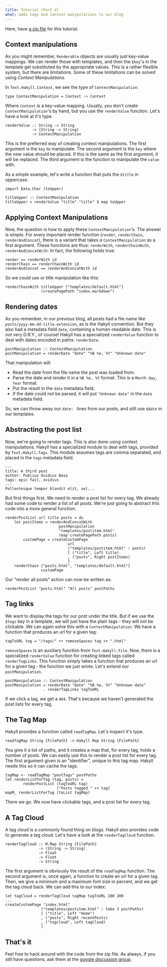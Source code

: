```yaml
---
title: Tutorial (Part V)
what: adds tags and context manipulations to our blog
---
```


Here, have [a zip file](examples/tagblog.zip) for this tutorial.

## Context manipulations

As you might remember, `Renderable` objects are usually just key-value mappings.
We can render those with templates, and then the `$key`'s in the template get
substituted by the appropriate values. This is a rather flexible system, but
there are limitations. Some of these limitations can be solved using
_Context Manipulations_.

In `Text.Hakyll.Context`, we see the type of `ContextManipulation`:

~~~~~{.haskell}
type ContextManipulation = Context -> Context
~~~~~

Where `Context` is a key-value mapping. Usually, you don't create
`ContextManipulation`'s by hand, but you use the `renderValue` function. Let's
have a look at it's type.

~~~~~{.haskell}
renderValue :: String -> String
            -> (String -> String)
            -> ContextManipulation
~~~~~

This is the preferred way of creating context manipulations. The first argument
is the `key` to manipulate. The second argument is the `key` where the new value
should be placed. If this is the same as the first argument, it will be
replaced. The third argument is the function to manipulate the `value` with.

As a simple example, let's write a function that puts the `$title` in uppercase.

~~~~~{.haskell}
import Data.Char (toUpper)

titleUpper :: ContextManipulation
titleUpper = renderValue "title" "title" $ map toUpper
~~~~~

## Applying Context Manipulations

Now, the question is how to apply these `ContextManipulation`'s. The answer is
simple. For every important render function (`render`, `renderChain`,
`renderAndConcat`), there is a variant that takes a `ContextManipulation` as a
first argument. These functions are thus: `renderWith`, `renderChainWith`,
`renderAndConcatWith`. In fact, the following holds true:

~~~~~{.haskell}
render == renderWith id
renderChain == renderChainWith id
renderAndConcat == renderAndConcatWith id
~~~~~

So we could use or title manipulation like this:

~~~~~{.haskell}
renderChainWith titleUpper ["templates/default.html"]
                (createPagePath "index.markdown")
~~~~~

## Rendering dates

As you remember, in our previous blog, all posts had a file name like
`posts/yyyy-mm-dd-title.extension`, as is the Hakyll convention. But they also
had a metadata field `date`, containing a human-readable date. This is not very
D.R.Y., of course! Hakyll has a specialized `renderValue` function to deal with
dates encoded in paths: `renderDate`.

~~~~~{.haskell}
postManipulation :: ContextManipulation
postManipulation = renderDate "date" "%B %e, %Y" "Unknown date"
~~~~~

That manipulation will:
- Read the date from the file name the post was loaded from.
- Parse the date and render it in a `%B %e, %Y` format. This is a
  `Month day, Year` format.
- Put the result in the `date` metadata field.
- If the date could not be parsed, it will put `"Unknown date"` in the `date`
  metadata field.

So, we can throw away our `date: ` lines from our posts, and still use `$date`
in our templates.

## Abstracting the post list

Now, we're going to render tags. This is also done using context manipulations.
Hakyll has a specialized module to deal with tags, provided by
`Text.Hakyll.Tags`. This module assumes tags are comma separated, and placed in
the `tags` metadata field.

    ---
    title: A third post
    author: Publius Ovidius Naso
    tags: epic fail, ovidius
    ---
    Pellentesque tempor blandit elit, vel...

But first things first. We need to render a post list for every tag. We already
had some code to render a list of all posts. We're just going to abstract this
code into a more general function:

~~~~{.haskell}
renderPostList url title posts = do
    let postItems = renderAndConcatWith
                        postManipulation
                        "templates/postitem.html"
                        (map createPagePath posts)
        customPage = createCustomPage
                            url
                            ("templates/postitem.html" : posts)
                            [ ("title", Left title)
                            , ("posts", Right postItems)
                            ]
    renderChain ["posts.html", "templates/default.html"]
                customPage
~~~~~

Our "render all posts" action can now be written as:

~~~~~{.haskell}
renderPostList "posts.html" "All posts" postPaths
~~~~~

## Tag links

We want to display the tags for our post under the title. But if we use the
`$tags` key in a template, we will just have the plain tags - they will not be
clickable. We can again solve this with a `ContextManipulation`. We have a
function that produces an url for a given tag:

~~~~~{.haskell}
tagToURL tag = "/tags/" ++ removeSpaces tag ++ ".html"
~~~~~

`removeSpaces` is an auxiliary function from `Text.Hakyll.File`. Now, there is
a specialized `renderValue` function for creating linked tags called
`renderTagLinks`. This function simply takes a function that produces an url
for a given tag - the function we just wrote. Let's extend our
`postManipulation`.

~~~~~{.haskell}
postManipulation :: ContextManipulation
postManipulation = renderDate "date" "%B %e, %Y" "Unknown date"
                 . renderTagLinks tagToURL
~~~~~

If we click a tag, we get a `404`. That's because we haven't generated the
post lists for every tag.

## The Tag Map

Hakyll provides a function called `readTagMap`. Let's inspect it's type.

~~~~~{.haskell}
readTagMap String [FilePath] -> Hakyll Map String [FilePath]
~~~~~

You give it a list of paths, and it creates a map that, for every tag, holds
a number of posts. We can easily use this to render a post list for every tag.
The first argument given is an "identifier", unique to this tag map. Hakyll
needs this so it can cache the tags.

~~~~~{.haskell}
tagMap <- readTagMap "postTags" postPaths
let renderListForTag (tag, posts) =
        renderPostList (tagToURL tag)
                       ("Posts tagged " ++ tag)
mapM_ renderListForTag (toList tagMap)
~~~~~

There we go. We now have clickable tags, and a post list for every tag.

## A Tag Cloud

A tag cloud is a commonly found thing on blogs. Hakyll also provides code to
generate a tag cloud. Let's have a look at the `renderTagCloud` function.

~~~~~{.haskell}
renderTagCloud :: M.Map String [FilePath]
               -> (String -> String)
               -> Float
               -> Float
               -> String
~~~~~

The first argument is obviously the result of the `readTagMap` function. The
second argument is, once again, a function to create an url for a given tag.
Then, we give a minimum and a maximum font size in percent, and we get the
tag cloud back. We can add this to our index:

~~~~~{.haskell}
let tagCloud = renderTagCloud tagMap tagToURL 100 200
...
createCustomPage "index.html"
                ("templates/postitem.html" : take 3 postPaths)
                [ ("title", Left "Home")
                , ("posts", Right recentPosts)
                , ("tagcloud", Left tagCloud)
                ]
~~~~~

## That's it

Feel free to hack around with the code from the zip file. As always, if you
still have questions, ask them at the
[google discussion group](http://groups.google.com/group/hakyll).
